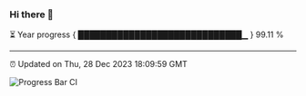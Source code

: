 ### Hi there 👋

⏳ Year progress { █████████████████████████████▁ } 99.11 %

---

⏰ Updated on Thu, 28 Dec 2023 18:09:59 GMT

![Progress Bar CI](https://github.com/Shyam-Makwana/GitHub-Actions-Demo/workflows/Progress%20Bar%20CI/badge.svg)
